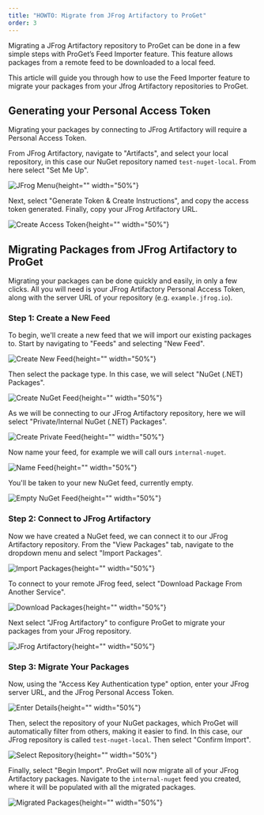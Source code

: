 ```yaml
---
title: "HOWTO: Migrate from JFrog Artifactory to ProGet"
order: 3
---
```


Migrating a JFrog Artifactory repository to ProGet can be done in a few simple steps with ProGet’s Feed Importer feature. This feature allows packages from a remote feed to be downloaded to a local feed. 

This article will guide you through how to use the Feed Importer feature to migrate your packages from your Jfrog Artifactory repositories to ProGet.

## Generating your Personal Access Token

Migrating your packages by connecting to JFrog Artifactory will require a Personal Access Token.

From JFrog Artifactory, navigate to "Artifacts", and select your local repository, in this case our NuGet repository named `test-nuget-local`. From here select "Set Me Up".

![JFrog Menu](/resources/docs/jfrog-artifacts-setmeup.png){height="" width="50%"}

Next, select "Generate Token & Create Instructions", and copy the access token generated. Finally, copy your JFrog Artifactory URL.

![Create Access Token](/resources/docs/jfrog-artifacts-createaccesstoken.png){height="" width="50%"}

## Migrating Packages from JFrog Artifactory to ProGet

Migrating your packages can be done quickly and easily, in only a few clicks. All you will need is your JFrog Artifactory Personal Access Token, along with the server URL of your repository (e.g. `example.jfrog.io`).

### Step 1: Create a New Feed

To begin, we'll create a new feed that we will import our existing packages to. Start by navigating to "Feeds" and selecting "New Feed".

![Create New Feed](/resources/docs/proget-feeds-createnewfeed.png){height="" width="50%"}

Then select the package type. In this case, we will select "NuGet (.NET) Packages".

![Create NuGet Feed](/resources/docs/proget-newfeed-nugetselect.png){height="" width="50%"}

As we will be connecting to our JFrog Artifactory repository, here we will select "Private/Internal NuGet (.NET) Packages".

![Create Private Feed](/resources/docs/proget-createfeed-privatefeed.png){height="" width="50%"}

Now name your feed, for example we will call ours `internal-nuget`.

![Name Feed](/resources/docs/proget-createfeed-name.png){height="" width="50%"}

You'll be taken to your new NuGet feed, currently empty.

![Empty NuGet Feed](/resources/docs/proget-nuget-internal-empty.png){height="" width="50%"}

### Step 2: Connect to JFrog Artifactory

Now we have created a NuGet feed, we can connect it to our JFrog Artifactory repository. From the "View Packages" tab, navigate to the dropdown menu and select "Import Packages".

![Import Packages](/resources/docs/proget-importpackages.png){height="" width="50%"}

To connect to your remote JFrog feed, select "Download Package From Another Service".

![Download Packages](/resources/docs/proget-downloadpackage-azure.png){height="" width="50%"}

Next select "JFrog Artifactory" to configure ProGet to migrate your packages from your JFrog repository.

![JFrog Artifactory](/resources/docs/proget-connectors-jfrog.png){height="" width="50%"}

### Step 3: Migrate Your Packages

Now, using the "Access Key Authentication type" option, enter your JFrog server URL, and the JFrog Personal Access Token.

![Enter Details](/resources/docs/proget-migrate-jfrog.png){height="" width="50%"}

Then, select the repository of your NuGet packages, which ProGet will automatically filter from others, making it easier to find. In this case, our JFrog repository is called `test-nuget-local`. Then select "Confirm Import".

![Select Repository](/resources/docs/proget-migrate-jfrog-feed.png){height="" width="50%"}

Finally, select "Begin Import". ProGet will now migrate all of your JFrog Artifactory packages. Navigate to the `internal-nuget` feed you created, where it will be populated with all the migrated packages.

![Migrated Packages](/resources/docs/proget-nugetfeed-fakepackages.png){height="" width="50%"}
